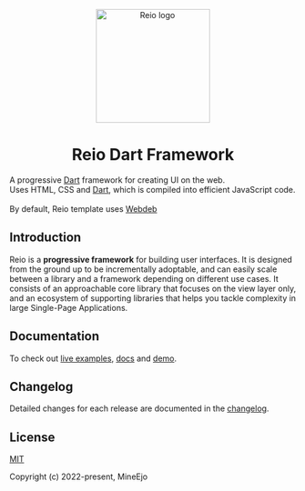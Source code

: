 <p align="center">
  <a href="https://reiodart.vercel.app/" target="_blank" rel="noopener noreferrer">
    <img width="200" src="https://github.com/MineEjo/reiodart/blob/master/assets/reio_icon.png" alt="Reio logo">
  </a>
</p>

<h1 align="center">Reio Dart Framework</h1>

<span>
  A progressive <a href="https://dart.dev/" target="_blank" rel="noopener noreferrer">Dart</a> framework for creating UI on the web. <br>
  Uses HTML, CSS and <a href="https://dart.dev/" target="_blank" rel="noopener noreferrer">Dart</a>, which is compiled into efficient JavaScript code.
  <br><br>
  By default, Reio template uses <a href="https://web.dev/" target="_blank" rel="noopener noreferrer">Webdeb</a>
</span>

## Introduction

Reio is a **progressive framework** for building user interfaces. It is designed from the ground up to be incrementally
adoptable, and can easily scale between a library and a framework depending on different use cases. It consists of an
approachable core library that focuses on the view layer only, and an ecosystem of supporting libraries that helps you
tackle complexity in large Single-Page Applications.

## Documentation

To check out [live examples](https://reiodart.vercel.app/), [docs](https://mineejo.github.io/reiodart/)
and [demo](https://github.com/MineEjo/reiodart-demo).

## Changelog

Detailed changes for each release are documented in
the [changelog](https://github.com/MineEjo/reiodart/blob/master/CHANGELOG.md).

## License

[MIT](https://opensource.org/licenses/MIT)

Copyright (c) 2022-present, MineEjo
